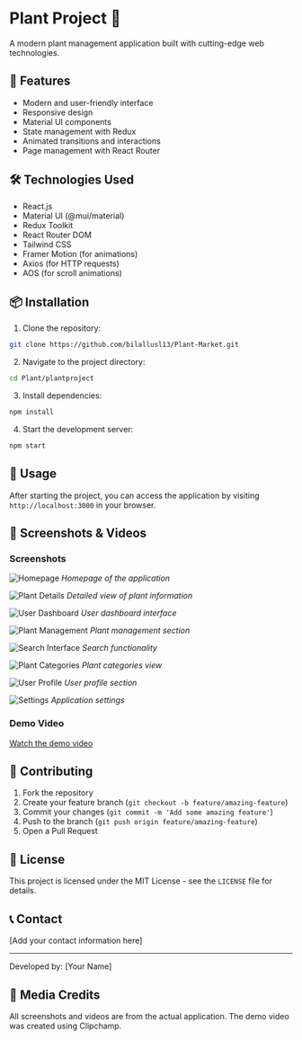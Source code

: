 # Plant Project 🌱

A modern plant management application built with cutting-edge web technologies.

## 🚀 Features

- Modern and user-friendly interface
- Responsive design
- Material UI components
- State management with Redux
- Animated transitions and interactions
- Page management with React Router

## 🛠️ Technologies Used

- React.js
- Material UI (@mui/material)
- Redux Toolkit
- React Router DOM
- Tailwind CSS
- Framer Motion (for animations)
- Axios (for HTTP requests)
- AOS (for scroll animations)

## 📦 Installation

1. Clone the repository:
```bash
git clone https://github.com/bilallusl13/Plant-Market.git
```

2. Navigate to the project directory:
```bash
cd Plant/plantproject
```

3. Install dependencies:
```bash
npm install
```

4. Start the development server:
```bash
npm start
```

## 🎯 Usage

After starting the project, you can access the application by visiting `http://localhost:3000` in your browser.

## 📱 Screenshots & Videos

### Screenshots

![Homepage](./Plant/plantproject/src/readmephotos/Screenshot%20(1).png)
*Homepage of the application*

![Plant Details](./Plant/plantproject/src/readmephotos/Screenshot%20(2).png)
*Detailed view of plant information*

![User Dashboard](./Plant/plantproject/src/readmephotos/Screenshot%20(3).png)
*User dashboard interface*

![Plant Management](./Plant/plantproject/src/readmephotos/Screenshot%20(4).png)
*Plant management section*

![Search Interface](./Plant/plantproject/src/readmephotos/Screenshot%20(5).png)
*Search functionality*

![Plant Categories](./Plant/plantproject/src/readmephotos/Screenshot%20(6).png)
*Plant categories view*

![User Profile](./Plant/plantproject/src/readmephotos/Screenshot%20(7).png)
*User profile section*

![Settings](./Plant/plantproject/src/readmephotos/Screenshot%20(8).png)
*Application settings*

### Demo Video

[Watch the demo video](./Plant/plantproject/src/readmephotos/readmevideo1%20-%20Made%20with%20Clipchamp.mp4)

## 👥 Contributing

1. Fork the repository
2. Create your feature branch (`git checkout -b feature/amazing-feature`)
3. Commit your changes (`git commit -m 'Add some amazing feature'`)
4. Push to the branch (`git push origin feature/amazing-feature`)
5. Open a Pull Request

## 📝 License

This project is licensed under the MIT License - see the `LICENSE` file for details.

## 📞 Contact

[Add your contact information here]

---
Developed by: [Your Name]

## 📸 Media Credits

All screenshots and videos are from the actual application. The demo video was created using Clipchamp.
